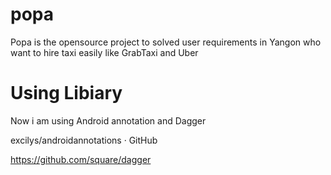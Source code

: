 popa
====
Popa is the opensource project to solved user requirements in Yangon who want to hire taxi easily like GrabTaxi and Uber

Using Libiary
=============
Now i am using Android annotation and Dagger 

excilys/androidannotations · GitHub

https://github.com/square/dagger


